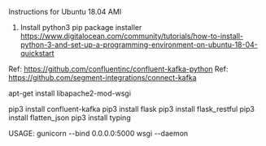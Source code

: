
Instructions for Ubuntu 18.04 AMI
1) Install python3 pip package installer
https://www.digitalocean.com/community/tutorials/how-to-install-python-3-and-set-up-a-programming-environment-on-ubuntu-18-04-quickstart


Ref: https://github.com/confluentinc/confluent-kafka-python
Ref: https://github.com/segment-integrations/connect-kafka


apt-get install libapache2-mod-wsgi

pip3 install confluent-kafka
pip3 install flask
pip3 install flask_restful
pip3 install flatten_json
pip3 install typing


USAGE: 
gunicorn --bind 0.0.0.0:5000 wsgi --daemon
